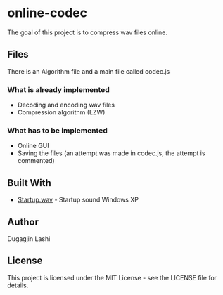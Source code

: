# online-codec

The goal of this project is to compress wav files online.

## Files

There is an Algorithm file and a main file called codec.js

### What is already implemented

- Decoding and encoding wav files
- Compression algorithm (LZW)

### What has to be implemented

- Online GUI
- Saving the files (an attempt was made in codec.js, the attempt is commented)

## Built With

* [Startup.wav](https://github.com/dugagjinll/online-codec/blob/master/Startup.wav) - Startup sound Windows XP

## Author

Dugagjin Lashi

## License

This project is licensed under the MIT License - see the LICENSE file for details.
